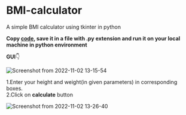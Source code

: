 # BMI-calculator
A simple BMI calculator using tkinter in python

**Copy [code](https://github.com/MahimaRamireddy/BMI-calculator/blob/main/BMI-Calculator.py), save it in a file with .py extension and run it on your local machine in python environment**

**GUI**:point_down:

![Screenshot from 2022-11-02 13-15-54](https://user-images.githubusercontent.com/106462040/199430976-9f656ef4-b77a-4d1b-b932-4e1503bb826b.png)

1.Enter your height and weight(in given parameters) in corresponding boxes.</br>2.Click on **calculate** button

![Screenshot from 2022-11-02 13-26-40](https://user-images.githubusercontent.com/106462040/199431834-293d1ed7-1351-4df5-8158-235fbe8457b9.png)


